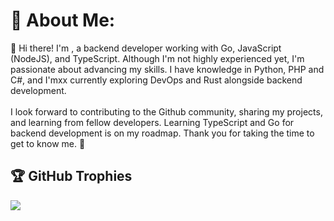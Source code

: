 # 💫 About Me:
👋 Hi there! I'm , a backend developer working with Go, JavaScript (NodeJS), and TypeScript. Although I'm not highly experienced yet, I'm passionate about advancing my skills. I have knowledge in Python, PHP and C#, and I'mxx currently exploring DevOps and Rust alongside backend development.<br><br>I look forward to contributing to the Github community, sharing my projects, and learning from fellow developers. Learning TypeScript and Go for backend development is on my roadmap. Thank you for taking the time to get to know me. 🙏



## 🏆 GitHub Trophies
![](https://github-profile-trophy.vercel.app/?username=hamidkamyab&theme=onedark&no-frame=false&no-bg=true&margin-w=8&margin-h=8)
